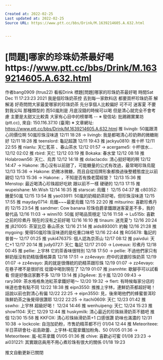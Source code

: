 ```yaml
---

Created at: 2022-02-25
Last updated at: 2022-02-25
Source URL: https://www.ptt.cc/bbs/Drink/M.1639214605.A.632.html


---
```


# [問題]哪家的珍珠奶茶最好喝https://www.ptt.cc/bbs/Drink/M.1639214605.A.632.html


作者bang0909 (ltrus22)
看板Drink
標題\[問題\]哪家的珍珠奶茶最好喝
時間Sat Dec 11 17:23:23 2021
我是個珍珠奶茶控 去到每一家飲料店 都要買杯珍珠奶茶 解解渴 好奇問問大家最愛哪家的珍珠奶茶 先分享個人比較偏好 可不可 迷客夏 不要對我尖叫 那種類型的 而50嵐則是 月底沒錢的時候可以喝 但是清心就完全不會考慮 主要是太甜又比較貴 大家有心目中的榜單嗎 -- ※ 發信站: 批踢踢實業坊(ptt.cc), 來自: 150.116.37.10 (臺灣) ※ 文章網址: <https://www.ptt.cc/bbs/Drink/M.1639214605.A.632.html>
推 livingb: 50嵐跟清心同價位啊 50嵐珍珠沒味道 12/11 18:28
→ livingb: 我是都喝清心珍奶熱的微糖剛好 12/11 18:28
推 teenslord: 龜記超讚 12/11 19:43
推 jackyu0810: 推十杯 12/11 22:55
推 nianlu: 天仁茗茶 、春山茶水 12/12 01:57
→ acergame5: 十杯很水... 12/12 02:02
推 rbird: 天仁 12/12 03:19
推 Bokaka: 春水堂 12/12 08:18
推 Holabrown56: 天仁、烏弄 12/12 14:18
推 dolaclacdo: 清心挺好喝的啊 12/12 14:47
→ Hakone: 清心沒有以前甜了，可能糖量的公式有改過，最常喝珍珠烏龍 12/13 15:36
→ Hakone: 奶微冰微糖，而且自從招牌形象都換過後整體態度比以前親切 12/13 15:36
→ Hakone: ，不知是否有換老闆經營？ 12/13 15:36
推 Menstop: 最近喝清心珍珠超好吃欸 跟以前不一樣 硬硬的 12/13 17:15
推 wupeishane: Mr.Wish 12/14 16:35
推 starscat: 烏鐵！ 12/15 04:37
推 c80352: 鍾愛50嵐 12/15 13:54
推 yao03911: 50嵐的奶精奶茶好喝，但珍珠沒味道 12/15 17:55
推 mayday0714: 烏鐵~~~最愛烏鐵 12/15 22:20
推 mitsurino: 喜歡珍煮丹的 12/15 23:54
推 sandmer: Cow banana 珍珠伯爵拿鐵跟迷客夏差不多，我的替代品 12/16 11:03
→ winni10: 50嵐 好喝品質穩定 12/16 11:58
→ Lu515b: 喜歡之前的珍煮丹 現在的沒有之前好喝 12/16 16:10
推 tinaum: 迷克夏ㄅ 12/16 20:24
推 j821005: 茶室比亞 春山茶水 12/16 21:14
推 aids893001: 約翰 12/16 21:28
推 mygoing: 覺得50嵐珍珠沒味道的是吃重口味吧 12/16 22:44
推 RG5678: 龜記的普普～ 12/17 01:25
推 yuki476375: 個人認為京茶山 12/17 08:12
推 paivdui: 天仁+1 12/17 20:14
推 judy0727: 天仁 龜記 12/17 21:00
→ Loveuux: 珍煮丹 12/18 00:45
推 pellie: 上宇林 它的茶香味很特別 12/18 17:50
→ pellie: 不過他們家只有鮮奶版沒有奶精版價格算貴 12/18 17:51
→ zz4evayo: 府中的波霸珍珠奶茶 12/19 01:07
→ zz4evayo: 真的就是很傳統的奶精茶跟珍珠 12/19 01:07
→ zz4evayo: 在巷子裡不是很好找 從國中喝到現在了 12/19 01:07
推 joannhte: 歇腳亭可以試看看 但是好像店家數不多 12/19 13:14
推 ji3g4eve: 五十嵐 12/20 09:43
→ rary369: 茶水格格魚池紅茶拿鐵好喝～ 12/20 19:32
→ flert: 有時候每家分店的味道也會有點不同 12/22 18:38
推 eipn3550: 推推上宇林，連鮮奶茶都超好喝！話說以前也對清心有偏 12/22 22:25
→ eipn3550: 見，後來喝他們的蜂蜜普洱珍珠鮮奶茶之後覺得很讚耶 12/22 22:25
→ itachi0609: 天仁 12/23 01:42
推 sswho: 上宇林 超級好喝！ 12/24 14:46
推 wenhuipeng: 天仁 12/24 15:23
推 show1104: 天仁 12/29 12:44
推 huskymilk: 清心最近的珍珠絲滑奶茶不錯吧 推個 12/30 15:58
推 KKFOX: 清心珍珠絲滑奶茶+1 口感很讚 奶味也滿濃的 12/31 10:38
→ lockcole: 自泡加奶粉，市售奶精茶都不行 01/04 12:44
推 Meteoriteee: 半日茶研會社-岩島歐蕾、上宇林-紅龍拿鐵加粉角、50 01/05 01:36
→ Meteoriteee: 嵐-紅茶拿鐵 01/05 01:36
推 chive: 喜歡必可蜜 01/08 23:23
→ ai031221: 其實跟店員用不用心煮珍珠有很大的關係 01/18 19:23

推文自動更新已關閉

